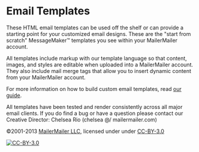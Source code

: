 Email Templates
=======================================

These HTML email templates can be used off the shelf or can provide a starting point for your customized email designs. These are the "start from scratch" MessageMaker&trade; templates you see within your MailerMailer account.

All templates include markup with our template language so that content, images, and styles are editable when uploaded into a MailerMailer account. They also include mail merge tags that allow you to insert dynamic content from your 
MailerMailer account.

For more information on how to build custom email templates, read [our guide](http://www.mailermailer.com/resources/guides/how-to-build-custom-email-templates.rwp).

All templates have been tested and render consistently across all major email clients. If you do find a bug or have a question please contact our Creative Director:
Chelsea Rio (chelsea \@/ mailermailer.com)

&copy;2001-2013 [MailerMailer LLC](http://www.mailermailer.com), licensed under under [CC-BY-3.0](http://creativecommons.org/licenses/by/3.0/ "CC-BY-3.0")

[![CC-BY-3.0](http://i.creativecommons.org/l/by/3.0/88x31.png "CC-BY-3.0")](http://creativecommons.org/licenses/by/3.0/)

